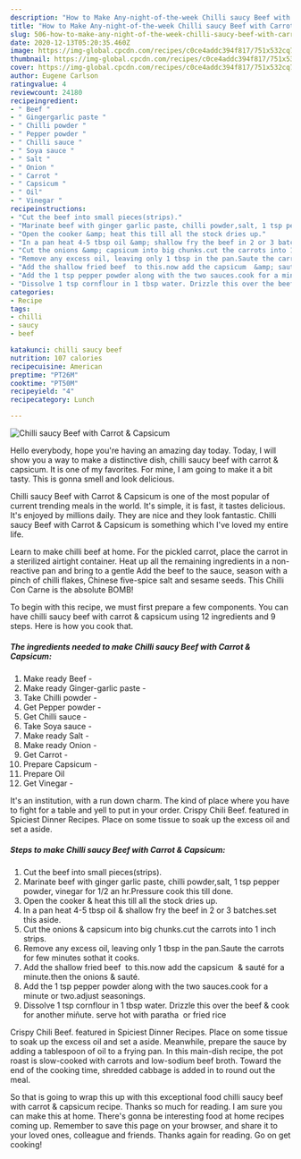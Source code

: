 ```yaml
---
description: "How to Make Any-night-of-the-week Chilli saucy Beef with Carrot &amp;amp; Capsicum"
title: "How to Make Any-night-of-the-week Chilli saucy Beef with Carrot &amp;amp; Capsicum"
slug: 506-how-to-make-any-night-of-the-week-chilli-saucy-beef-with-carrot-and-amp-capsicum
date: 2020-12-13T05:20:35.460Z
image: https://img-global.cpcdn.com/recipes/c0ce4addc394f817/751x532cq70/chilli-saucy-beef-with-carrot-capsicum-recipe-main-photo.jpg
thumbnail: https://img-global.cpcdn.com/recipes/c0ce4addc394f817/751x532cq70/chilli-saucy-beef-with-carrot-capsicum-recipe-main-photo.jpg
cover: https://img-global.cpcdn.com/recipes/c0ce4addc394f817/751x532cq70/chilli-saucy-beef-with-carrot-capsicum-recipe-main-photo.jpg
author: Eugene Carlson
ratingvalue: 4
reviewcount: 24180
recipeingredient:
- " Beef "
- " Gingergarlic paste "
- " Chilli powder "
- " Pepper powder "
- " Chilli sauce "
- " Soya sauce "
- " Salt "
- " Onion "
- " Carrot "
- " Capsicum "
- " Oil"
- " Vinegar "
recipeinstructions:
- "Cut the beef into small pieces(strips)."
- "Marinate beef with ginger garlic paste, chilli powder,salt, 1 tsp pepper powder, vinegar for 1/2 an hr.Pressure cook this till done."
- "Open the cooker &amp; heat this till all the stock dries up."
- "In a pan heat 4-5 tbsp oil &amp; shallow fry the beef in 2 or 3 batches.set this aside."
- "Cut the onions &amp; capsicum into big chunks.cut the carrots into 1 inch strips."
- "Remove any excess oil, leaving only 1 tbsp in the pan.Saute the carrots for few minutes sothat it cooks."
- "Add the shallow fried beef  to this.now add the capsicum  &amp; sauté for a minute.then the onions &amp; sauté."
- "Add the 1 tsp pepper powder along with the two sauces.cook for a minute or two.adjust seasonings."
- "Dissolve 1 tsp cornflour in 1 tbsp water. Drizzle this over the beef &amp; cook for another miñute. serve hot with paratha  or fried rice"
categories:
- Recipe
tags:
- chilli
- saucy
- beef

katakunci: chilli saucy beef 
nutrition: 107 calories
recipecuisine: American
preptime: "PT26M"
cooktime: "PT50M"
recipeyield: "4"
recipecategory: Lunch

---
```



![Chilli saucy Beef with Carrot &amp; Capsicum](https://img-global.cpcdn.com/recipes/c0ce4addc394f817/751x532cq70/chilli-saucy-beef-with-carrot-capsicum-recipe-main-photo.jpg)

Hello everybody, hope you're having an amazing day today. Today, I will show you a way to make a distinctive dish, chilli saucy beef with carrot &amp; capsicum. It is one of my favorites. For mine, I am going to make it a bit tasty. This is gonna smell and look delicious.

Chilli saucy Beef with Carrot &amp; Capsicum is one of the most popular of current trending meals in the world. It's simple, it is fast, it tastes delicious. It's enjoyed by millions daily. They are nice and they look fantastic. Chilli saucy Beef with Carrot &amp; Capsicum is something which I've loved my entire life.

Learn to make chilli beef at home. For the pickled carrot, place the carrot in a sterilized airtight container. Heat up all the remaining ingredients in a non-reactive pan and bring to a gentle Add the beef to the sauce, season with a pinch of chilli flakes, Chinese five-spice salt and sesame seeds. This Chilli Con Carne is the absolute BOMB!


To begin with this recipe, we must first prepare a few components. You can have chilli saucy beef with carrot &amp; capsicum using 12 ingredients and 9 steps. Here is how you cook that.

<!--inarticleads1-->

##### The ingredients needed to make Chilli saucy Beef with Carrot &amp; Capsicum:

1. Make ready  Beef -
1. Make ready  Ginger-garlic paste -
1. Take  Chilli powder -
1. Get  Pepper powder -
1. Get  Chilli sauce -
1. Take  Soya sauce -
1. Make ready  Salt -
1. Make ready  Onion -
1. Get  Carrot -
1. Prepare  Capsicum -
1. Prepare  Oil
1. Get  Vinegar -


It&#39;s an institution, with a run down charm. The kind of place where you have to fight for a table and yell to put in your order. Crispy Chili Beef. featured in Spiciest Dinner Recipes. Place on some tissue to soak up the excess oil and set a aside. 

<!--inarticleads2-->

##### Steps to make Chilli saucy Beef with Carrot &amp; Capsicum:

1. Cut the beef into small pieces(strips).
1. Marinate beef with ginger garlic paste, chilli powder,salt, 1 tsp pepper powder, vinegar for 1/2 an hr.Pressure cook this till done.
1. Open the cooker &amp; heat this till all the stock dries up.
1. In a pan heat 4-5 tbsp oil &amp; shallow fry the beef in 2 or 3 batches.set this aside.
1. Cut the onions &amp; capsicum into big chunks.cut the carrots into 1 inch strips.
1. Remove any excess oil, leaving only 1 tbsp in the pan.Saute the carrots for few minutes sothat it cooks.
1. Add the shallow fried beef  to this.now add the capsicum  &amp; sauté for a minute.then the onions &amp; sauté.
1. Add the 1 tsp pepper powder along with the two sauces.cook for a minute or two.adjust seasonings.
1. Dissolve 1 tsp cornflour in 1 tbsp water. Drizzle this over the beef &amp; cook for another miñute. serve hot with paratha  or fried rice


Crispy Chili Beef. featured in Spiciest Dinner Recipes. Place on some tissue to soak up the excess oil and set a aside. Meanwhile, prepare the sauce by adding a tablespoon of oil to a frying pan. In this main-dish recipe, the pot roast is slow-cooked with carrots and low-sodium beef broth. Toward the end of the cooking time, shredded cabbage is added in to round out the meal. 

So that is going to wrap this up with this exceptional food chilli saucy beef with carrot &amp; capsicum recipe. Thanks so much for reading. I am sure you can make this at home. There's gonna be interesting food at home recipes coming up. Remember to save this page on your browser, and share it to your loved ones, colleague and friends. Thanks again for reading. Go on get cooking!

